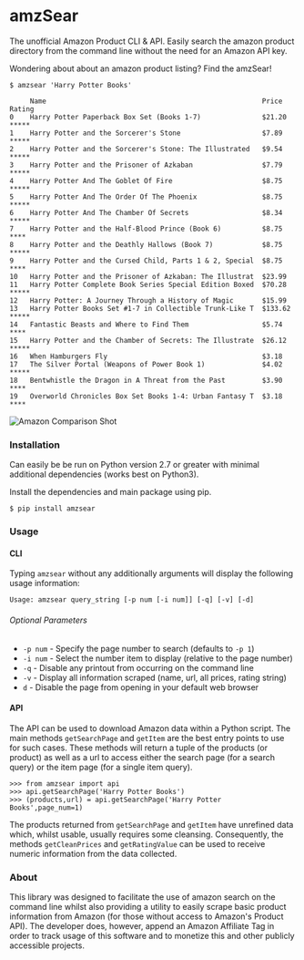 # amzSear

The unofficial Amazon Product CLI & API. Easily search the amazon product directory from the command line without the need for an Amazon API key.

Wondering about about an amazon product listing? Find the amzSear!


```
$ amzsear 'Harry Potter Books'
```


```
     Name                                                     Price    Rating
0    Harry Potter Paperback Box Set (Books 1-7)               $21.20    *****
1    Harry Potter and the Sorcerer's Stone                    $7.89     *****
2    Harry Potter and the Sorcerer's Stone: The Illustrated   $9.54     *****
3    Harry Potter and the Prisoner of Azkaban                 $7.79     *****
4    Harry Potter And The Goblet Of Fire                      $8.75     *****
5    Harry Potter And The Order Of The Phoenix                $8.75     *****
6    Harry Potter And The Chamber Of Secrets                  $8.34     *****
7    Harry Potter and the Half-Blood Prince (Book 6)          $8.75      ****
8    Harry Potter and the Deathly Hallows (Book 7)            $8.75     *****
9    Harry Potter and the Cursed Child, Parts 1 & 2, Special  $8.75      ****
10   Harry Potter and the Prisoner of Azkaban: The Illustrat  $23.99         
11   Harry Potter Complete Book Series Special Edition Boxed  $70.28    *****
12   Harry Potter: A Journey Through a History of Magic       $15.99         
13   Harry Potter Books Set #1-7 in Collectible Trunk-Like T  $133.62   *****
14   Fantastic Beasts and Where to Find Them                  $5.74      ****
15   Harry Potter and the Chamber of Secrets: The Illustrate  $26.12    *****
16   When Hamburgers Fly                                      $3.18          
17   The Silver Portal (Weapons of Power Book 1)              $4.02     *****
18   Bentwhistle the Dragon in A Threat from the Past         $3.90      ****
19   Overworld Chronicles Box Set Books 1-4: Urban Fantasy T  $3.18      ****
```

![Amazon Comparison Shot](amazon_screenshot.png)

### Installation

Can easily be be run on Python version 2.7 or greater with minimal additional dependencies (works best on Python3).

Install the dependencies and main package using pip.

```
$ pip install amzsear
```

### Usage

#### CLI
Typing `amzsear` without any additionally arguments will display the following usage information:

```
Usage: amzsear query_string [-p num [-i num]] [-q] [-v] [-d]
```
###### Optional Parameters
- `-p num` - Specify the page number to search (defaults to `-p 1`)
- `-i num` - Select the number item to display (relative to the page number)
- `-q` - Disable any printout from occurring on the command line
- `-v` - Display all information scraped (name, url, all prices, rating string)
- `d` - Disable the page from opening in your default web browser


#### API
The API can be used to download Amazon data within a Python script. The main methods `getSearchPage` and `getItem` are the best entry points to use for such cases. These methods will return a tuple of the products (or product) as well as a url to access either the search page (for a search query) or the item page (for a single item query).

```
>>> from amzsear import api
>>> api.getSearchPage('Harry Potter Books')
>>> (products,url) = api.getSearchPage('Harry Potter Books',page_num=1)
```

The products returned from `getSearchPage` and `getItem` have unrefined data which, whilst usable, usually requires some cleansing. Consequently, the methods  `getCleanPrices` and `getRatingValue` can be used to receive numeric information from the data collected.

### About
This library was designed to facilitate the use of amazon search on the command line whilst also providing a utility to easily scrape basic product information from Amazon (for those without access to Amazon's Product API). The developer does, however, append an Amazon Affiliate Tag in order to track usage of this software and to monetize this and other publicly accessible projects.
